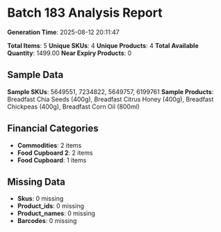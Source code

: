 # Batch 183 Analysis Report

**Generation Time**: 2025-08-12 20:11:47

**Total Items**: 5
**Unique SKUs**: 4
**Unique Products**: 4
**Total Available Quantity**: 1499.00
**Near Expiry Products**: 0

## Sample Data
**Sample SKUs**: 5649551, 7234822, 5649757, 6199761
**Sample Products**: Breadfast Chia Seeds (400g), Breadfast Citrus Honey (400g), Breadfast Chickpeas (400g), Breadfast Corn Oil (800ml)

## Financial Categories
- **Commodities**: 2 items
- **Food Cupboard 2**: 2 items
- **Food Cupboard**: 1 items

## Missing Data
- **Skus**: 0 missing
- **Product_ids**: 0 missing
- **Product_names**: 0 missing
- **Barcodes**: 0 missing
